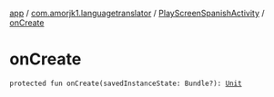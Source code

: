 [app](../../index.md) / [com.amorjk1.languagetranslator](../index.md) / [PlayScreenSpanishActivity](index.md) / [onCreate](./on-create.md)

# onCreate

`protected fun onCreate(savedInstanceState: Bundle?): `[`Unit`](https://kotlinlang.org/api/latest/jvm/stdlib/kotlin/-unit/index.html)